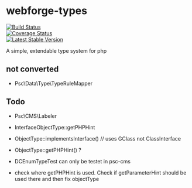 webforge-types
==============

[![Build Status](https://travis-ci.org/webforge-labs/webforge-types.png)](https://travis-ci.org/webforge-labs/webforge-types)  
[![Coverage Status](https://coveralls.io/repos/webforge-labs/webforge-types/badge.png?branch=master)](https://coveralls.io/r/webforge-labs/webforge-types?branch=master)  
[![Latest Stable Version](https://poser.pugx.org/webforge/types/version.png)](https://packagist.org/packages/webforge/types)

A simple, extendable type system for php

##  not converted

  - Psc\Data\Type\TypeRuleMapper

## Todo

  - Psc\CMS\Labeler
  - InterfaceObjectType::getPHPHint
  - ObjectType::implementsInterface() // uses GClass not ClassInterface
  - ObjectType::getPHPHint() ?

  - DCEnumTypeTest can only be testet in psc-cms

  - check where getPHPHint is used. Check if getParameterHint should be used there and then fix objectType